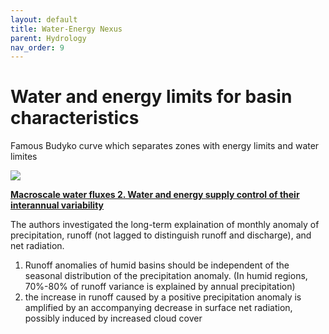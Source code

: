 ```yaml
---
layout: default
title: Water-Energy Nexus
parent: Hydrology
nav_order: 9
---
```



# Water and energy limits for basin characteristics

Famous Budyko curve which separates zones with energy limits and water limites
<p>
  <img src="https://thisearthsite.files.wordpress.com/2016/11/budyko.png?w=840">
</p>

__[Macroscale water fluxes 2. Water and energy supply control of their interannual variability](https://agupubs.onlinelibrary.wiley.com/doi/full/10.1029/2001WR000760)__

The authors investigated the long-term explaination of monthly anomaly of precipitation, runoff (not lagged to distinguish runoff and discharge), and net radiation.

1. Runoff anomalies of humid basins should be independent of the seasonal distribution of the precipitation anomaly. (In humid regions, 70%-80% of runoff variance is explained by annual precipitation)
2. the increase in runoff caused by a positive precipitation anomaly is amplified by an accompanying decrease in surface net radiation, possibly induced by increased cloud cover

